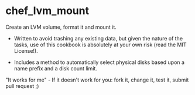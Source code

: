 chef_lvm_mount
==============

Create an LVM volume, format it and mount it.

* Written to avoid trashing any existing data, but given 
the nature of the tasks, use of this cookbook is absolutely
at your own risk (read the MIT License!).

* Includes a method to automatically select physical disks
based upon a name prefix and a disk count limit.

"It works for me" - If it doesn't work for you: fork it, change it, test it, submit pull request ;)
